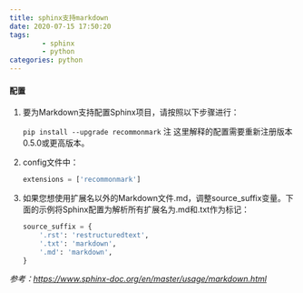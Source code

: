 ```yaml
---
title: sphinx支持markdown
date: 2020-07-15 17:50:20
tags:
        - sphinx
        - python
categories: python
---
```


#### 配置

1. 要为Markdown支持配置Sphinx项目，请按照以下步骤进行：
    
    `pip install --upgrade recommonmark`
    注
    这里解释的配置需要重新注册版本0.5.0或更高版本。

2. config文件中：

    ```python
    extensions = ['recommonmark']
    ```
3. 如果您想使用扩展名以外的Markdown文件.md，调整source_suffix变量。下面的示例将Sphinx配置为解析所有扩展名为.md和.txt作为标记：

    ```python
    source_suffix = {
        '.rst': 'restructuredtext',
        '.txt': 'markdown',
        '.md': 'markdown',
    }
    ```
*参考：https://www.sphinx-doc.org/en/master/usage/markdown.html*
